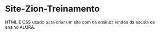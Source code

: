 # Site-Zion-Treinamento
HTML E CSS usado para criar um site com os ensinos vindos da escola de ensino ALURA.
